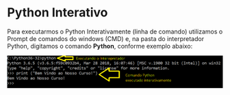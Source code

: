 # Python Interativo

Para executarmos o Python Interativamente (linha de comando) utilizamos o Prompt de comandos do windows (CMD) e, na pasta do interpretador Python, digitamos o comando **Python**, conforme exemplo abaixo:

![programa](/imagens/cmd.png)
